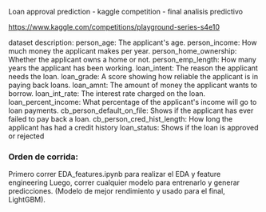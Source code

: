 Loan approval prediction - kaggle competition - final analisis predictivo

https://www.kaggle.com/competitions/playground-series-s4e10

dataset description:
person_age: The applicant's age.
person_income: How much money the applicant makes per year.
person_home_ownership: Whether the applicant owns a home or not.
person_emp_length: How many years the applicant has been working.
loan_intent: The reason the applicant needs the loan.
loan_grade: A score showing how reliable the applicant is in paying back loans.
loan_amnt: The amount of money the applicant wants to borrow.
loan_int_rate: The interest rate charged on the loan.
loan_percent_income: What percentage of the applicant's income will go to loan payments.
cb_person_default_on_file: Shows if the applicant has ever failed to pay back a loan.
cb_person_cred_hist_length: How long the applicant has had a credit history
loan_status: Shows if the loan is approved or rejected


### Orden de corrida:
Primero correr EDA_features.ipynb para realizar el EDA y feature engineering
Luego, correr cualquier modelo para entrenarlo y generar predicciones. (Modelo de mejor rendimiento y usado para el final, LightGBM).